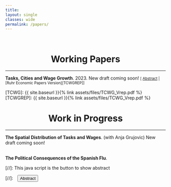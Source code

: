 ```yaml
---
title: 
layout: single
classes: wide
permalink: /papers/
---
```

<br/> 

<!-- Google Tag Manager (noscript) -->
<noscript><iframe src="https://www.googletagmanager.com/ns.html?id=GTM-PNS829G"
height="0" width="0" style="display:none;visibility:hidden"></iframe></noscript>
<!-- End Google Tag Manager (noscript) -->

# <center> Working Papers </center>
- - -

**Tasks, Cities and Wage Growth**. 2023. New draft coming soon!
<small>[ <a href="#/" onclick="visib('design-based')">Abstract</a> | [Ruhr Economic Papers Version][TCWGREP]] </small>

<div id="design-based" style="display: none; text-align: justify; line-height: 1.2" ><small>
Wage growth is stronger in larger cities, but this relationship holds exclusively for non-manual workers.  Using rich German administrative data, I study the heterogeneity in the pecuniary value of big city experience, a measure of dynamic agglomeration economies, and its consequences for the city-size wage gap. After 15 years of work experience in Munich the cumulative earnings premium relative to median-sized cities is 15% for workers in the most manual occupations, 25% for workers in the least manual occupations and 30\% for workers in the most analytical occupations. This cumulative wage premium is 3 to 5 times the static city-size wage gap.
</small><br><br/></div>

[TCWG]: {{ site.baseurl }}{% link assets/files/TCWG_Vrep.pdf %}
[TCWGREP]: {{ site.baseurl }}{% link assets/files/TCWG_Vrep.pdf %}

# <center> Work in Progress </center>
- - -
**The Spatial Distribution of Tasks and Wages**. (with Anja Grujovic) New draft coming soon! <br><br/>

**The Political Consequences of the Spanish Flu**.

[//]: This java script is the button to show abstract
<script>
 function visib(id) {
  var x = document.getElementById(id);
  if (x.style.display === "block") {
    x.style.display = "none";
  } else {
    x.style.display = "block";
  }
}
</script>

[//]:&emsp;<button onclick="visib('polariz')" class="btn btn--inverse btn--small">Abstract</button>
